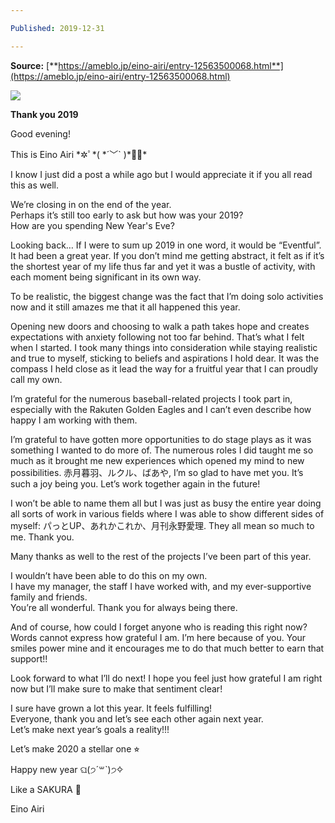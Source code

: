 ```yaml
---

Published: 2019-12-31

---
```


**Source:** [**https://ameblo.jp/eino-airi/entry-12563500068.html**](https://ameblo.jp/eino-airi/entry-12563500068.html)

![](/images/o11200517eino-airi1559104741406.jpg)

**Thank you 2019**

Good evening!  
  
This is Eino Airi \*✲ﾟ\*( \*´﹀\` )\*✲ﾟ\*  
  
I know I just did a post a while ago but I would appreciate it if you all read this as well.  
  
We’re closing in on the end of the year.  
Perhaps it’s still too early to ask but how was your 2019?  
How are you spending New Year's Eve?  
  
Looking back… If I were to sum up 2019 in one word, it would be “Eventful”.  
It had been a great year. If you don’t mind me getting abstract, it felt as if it’s the shortest year of my life thus far and yet it was a bustle of activity, with each moment being significant in its own way.   
  
To be realistic, the biggest change was the fact that I’m doing solo activities now and it still amazes me that it all happened this year.  
  
Opening new doors and choosing to walk a path takes hope and creates expectations with anxiety following not too far behind. That’s what I felt when I started. I took many things into consideration while staying realistic and true to myself, sticking to beliefs and aspirations I hold dear. It was the compass I held close as it lead the way for a fruitful year that I can proudly call my own.  
  
I’m grateful for the numerous baseball-related projects I took part in, especially with the Rakuten Golden Eagles and I can’t even describe how happy I am working with them.  
  
I’m grateful to have gotten more opportunities to do stage plays as it was something I wanted to do more of. The numerous roles I did taught me so much as it brought me new experiences which opened my mind to new possibilities. 赤月暮羽、ルクル、ばあや, I’m so glad to have met you. It’s such a joy being you. Let’s work together again in the future!  
  
I won’t be able to name them all but I was just as busy the entire year doing all sorts of work in various fields where I was able to show different sides of myself: パっとUP、あれかこれか、月刊永野愛理. They all mean so much to me. Thank you.   
  
Many thanks as well to the rest of the projects I’ve been part of this year.  
  
I wouldn’t have been able to do this on my own.  
I have my manager, the staff I have worked with, and my ever-supportive family and friends.  
You’re all wonderful. Thank you for always being there.  
  
And of course, how could I forget anyone who is reading this right now? Words cannot express how grateful I am. I’m here because of you. Your smiles power mine and it encourages me to do that much better to earn that support!!  
  
Look forward to what I’ll do next! I hope you feel just how grateful I am right now but I’ll make sure to make that sentiment clear!  
  
I sure have grown a lot this year. It feels fulfilling!  
Everyone, thank you and let’s see each other again next year.  
Let’s make next year’s goals a reality!!!  
  
Let’s make 2020 a stellar one ⭐︎  
  
Happy new year ଘ(੭ˊ꒳​ˋ)੭✧  
  
Like a SAKURA 🌸  
  
Eino Airi
